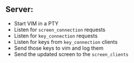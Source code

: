 ## Server:
  - Start VIM in a PTY
  - Listen for `screen_connection` requests
  - Listen for `key_connection` requests
  - Listen for keys from `key_connection` clients
  - Send those keys to vim and log them
  - Send the updated screen to the `screen_clients`

